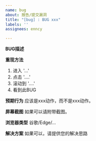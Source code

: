 ```yaml
---
name: bug
about: 报告/提交漏洞
title: "[bug] : BUG xxx"
labels: ''
assignees: enncy

---
```


**BUG描述**

**重现方法**
 
1.  进入 '...'
2.  点击 '....'
3.  滚动到 '....'
4.  看到此BUG

**预期行为**
应该是xxx动作，而不是xxx动作。

**屏幕截图**
如果可以请附带截图。

**浏览器类型**
谷歌/Edge/...
 
**解决方案**
如果可以，请提供您的解决思路
